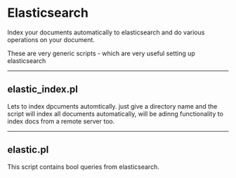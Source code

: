Elasticsearch
=============

Index your documents automatically to elasticsearch and do various operations on your document.

These are very generic scripts - which are very useful setting up elasticsearch

----------------
elastic_index.pl
----------------
Lets to index dpcuments automtically.
just give a directory name and the script will index all documents automatically, will be adinng functionality to 
index docs from a remote server too.

----------
elastic.pl
----------
This script contains bool queries from elasticsearch.
